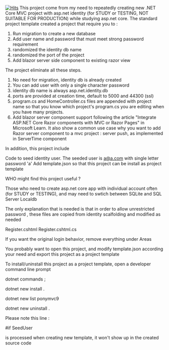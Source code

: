 [![Hits](https://hits.seeyoufarm.com/api/count/incr/badge.svg?url=https%3A%2F%2Fgithub.com%2Fponyspeed888%2FMVC-Propject-Template&count_bg=%2379C83D&title_bg=%23555555&icon=&icon_color=%23E7E7E7&title=hits&edge_flat=false)](https://hits.seeyoufarm.com)
This project come from my need to repeatedly creating new .NET Core MVC project with asp.net identity (for STUDY or TESTING, NOT SUITABLE FOR PRODUCTION) while studying asp.net core.  The standard project template created a project that require you to :

1. Run migration to create a new database
2. Add user name and password that must meet strong password requirement
3. randomized the identity db name
4. randomized the port of the project
5. Add blazor server side component to existing razor view

The project eliminate all these steps.
1. No need for migration, identity db is already created
2. You can add user with only a single character password
3. identity db name is always asp.net.identity.db
4. ports are provided at creation time, default to 5000 and 44300 (ssl)
5. program.cs and HomeController.cs files are appended with project name so that you know which project's program.cs you are editing when you have many projects.
6. Add blazor server component support following the article "Integrate ASP.NET Core Razor components with MVC or Razor Pages" in Microsoft Learn. It also show a common use case why you want to add Razor server component to a mvc project : server push, as implemented in ServerTime component

In addition, this project include 

Code to seed identity user.  The seeded user is a@a.com with single letter password 'a'
Add template.json so that this project can be install as project template




WHO might find this project useful ?

Those who need to create asp.net core app with individual account often (for STUDY or TESTING), and may need to swtich between SQLite and SQL Server Localdb


The only explanation that is needed is that in order to allow unrestricted password , these files are copied from identity scalfolding and modified as needed

Register.cshtml
Register.cshtml.cs

If you want the original login behavior, remove everything under Areas

You probably want to open this project, and modify template.json according your need and export this project as a project template

To install/uninstall this project as a project template, open a developer command line prompt

dotnet commands ;

dotnet new install .

dotnet new list ponymvc9

dotnet new uninstall .





Please note this line :

#if SeedUser

is processed when creating new template, it won't show up in the created source code









